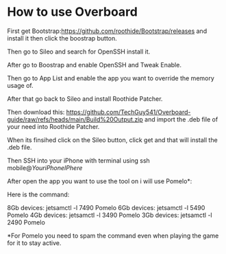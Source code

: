 # How to use Overboard

First get Bootstrap:https://github.com/roothide/Bootstrap/releases and install it then click the boostrap button. 

Then go to Sileo and search for OpenSSH install it.

After go to Boostrap and enable OpenSSH and Tweak Enable.

Then go to App List and enable the app you want to override the memory usage of.

After that go back to Sileo and install Roothide Patcher. 

Then download this: https://github.com/TechGuy541/Overboard-guide/raw/refs/heads/main/Build%20Output.zip and import the .deb file of your need into Roothide Patcher.

When its finsihed click on the Sileo button, click get and that will install the .deb file.

Then SSH into your iPhone with terminal using ssh mobile@_YouriPhoneIPhere_

After open the app you want to use the tool on i will use Pomelo*:

Here is the command:


8Gb devices: jetsamctl -l 7490 Pomelo
6Gb devices: jetsamctl -l 5490 Pomelo
4Gb devices: jetsamctl -l 3490 Pomelo
3Gb devices: jetsamctl -l 2490 Pomelo


*For Pomelo you need to spam the command even when playing the game for it to stay active.

